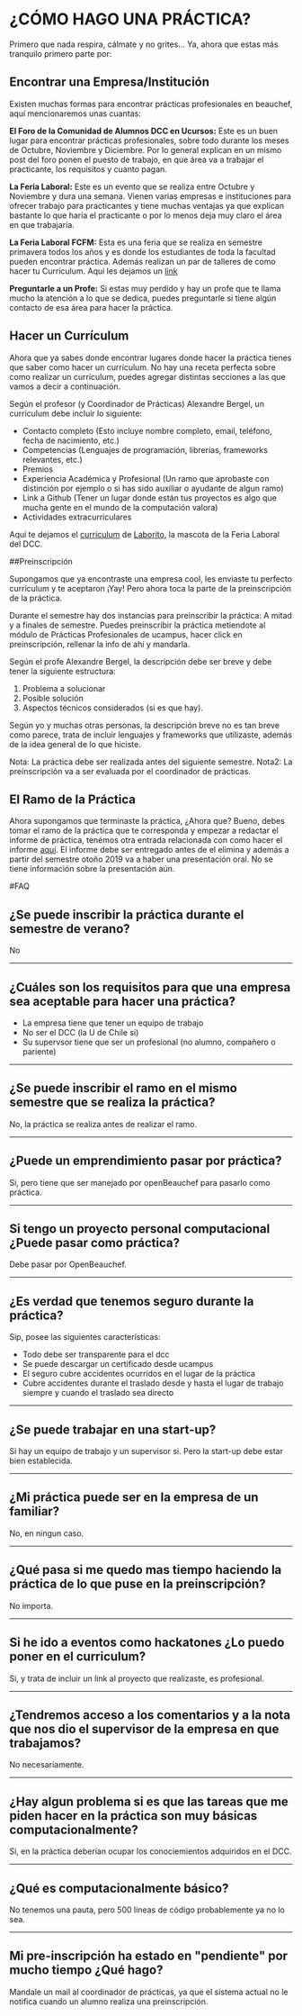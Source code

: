 # ¿CÓMO HAGO UNA PRÁCTICA?

Primero que nada respira, cálmate y no grites... Ya, ahora que estas más tranquilo primero parte por:

## Encontrar una Empresa/Institución

Existen muchas formas para encontrar prácticas profesionales en beauchef, aquí mencionaremos unas cuantas:

**El Foro de la Comunidad de Alumnos DCC en Ucursos:** Este es un buen lugar para encontrar prácticas profesionales, sobre todo durante los meses de Octubre, Noviembre y Diciembre. Por lo general explican en un mismo post del foro ponen el puesto de trabajo, en que área va a trabajar el practicante, los requisitos y cuanto pagan.

**La Feria Laboral:** Este es un evento que se realiza entre Octubre y Noviembre y dura una semana. Vienen varias empresas e instituciones para ofrecer trabajo para practicantes y tiene muchas ventajas ya que explican bastante lo que haría el practicante o por lo menos deja muy claro el área en que trabajaría.

**La Feria Laboral FCFM:** Esta es una feria que se realiza en semestre primavera todos los años y es donde los estudiantes de toda la facultad pueden encontrar práctica. Además realizan un par de talleres de como hacer tu Curriculum. Aquí les dejamos un [link](http://www.feriaempresarial.cl/)

**Preguntarle a un Profe:** Si estas muy perdido y hay un profe que te llama mucho la atención a lo que se dedica, puedes preguntarle si tiene algún contacto de esa área para hacer la práctica.

## Hacer un Currículum

Ahora que ya sabes donde encontrar lugares donde hacer la práctica tienes que saber como hacer un currículum. No hay una receta perfecta sobre como realizar un currículum, puedes agregar distintas secciones a las que vamos a decir a continuación.

Según el profesor (y Coordinador de Prácticas) Alexandre Bergel, un currículum debe incluír lo siguiente:

* Contacto completo (Esto incluye nombre completo, email, teléfono, fecha de nacimiento, etc.)
* Competencias (Lenguajes de programación, librerías, frameworks relevantes, etc.)
* Premios
* Experiencia Académica y Profesional (Un ramo que aprobaste con distinción por ejemplo o si has sido auxiliar o ayudante de algun ramo)
* Link a Github (Tener un lugar donde están tus proyectos es algo que mucha gente en el mundo de la computación valora)
* Actividades extracurriculares

Aquí te dejamos el [currículum](https://www.cadcc.cl/wp-content/uploads/2017/10/Curriculum_Laborito-3.pdf) de [Laborito](https://www.cadcc.cl/tag/laborito/), la mascota de la Feria Laboral del DCC.

##Preinscripción

Supongamos que ya encontraste una empresa cool, les enviaste tu perfecto currículum y te aceptaron ¡Yay! Pero ahora toca la parte de la preinscripción de la práctica.

Durante el semestre hay dos instancias para preinscribir la práctica: A mitad y a finales de semestre. Puedes preinscribir la práctica metiendote al módulo de Prácticas Profesionales de ucampus, hacer click en preinscripción, rellenar la info de ahí y mandarla.

Según el profe Alexandre Bergel, la descripción debe ser breve y debe tener la siguiente estructura:

1. Problema a solucionar
2. Posible solución
3. Aspectos técnicos considerados (si es que hay).

Según yo y muchas otras personas, la descripción breve no es tan breve como parece, trata de incluir lenguajes y frameworks que utilizaste, además de la idea general de lo que hiciste.

Nota: La práctica debe ser realizada antes del siguiente semestre.
Nota2: La preinscripción va a ser evaluada por el coordinador de prácticas.

## El Ramo de la Práctica

Ahora supongamos que terminaste la práctica, ¿Ahora que? Bueno, debes tomar el ramo de la práctica que te corresponda y empezar a redactar el informe de práctica, tenémos otra entrada relacionada con como hacer el informe [aquí](https://faq.cadcc.cl/es/latest/Pr%C3%A1cticas/Informe/). El informe debe ser entregado antes de el elimina y además a partir del semestre otoño 2019 va a haber una presentación oral. No se tiene información sobre la presentación aún.

#FAQ

## ¿Se puede inscribir la práctica durante el semestre de verano?

No

---

## ¿Cuáles son los requisitos para que una empresa sea aceptable para hacer una práctica?

* La empresa tiene que tener un equipo de trabajo
* No ser el DCC (la U de Chile si)
* Su supervsor tiene que ser un profesional (no alumno, compañero o pariente)

---

## ¿Se puede inscribir el ramo en el mismo semestre que se realiza la práctica?

No, la práctica se realiza antes de realizar el ramo.

---

## ¿Puede un emprendimiento pasar por práctica?

Si, pero tiene que ser manejado por openBeauchef para pasarlo como práctica.

---

## Si tengo un proyecto personal computacional ¿Puede pasar como práctica?

Debe pasar por OpenBeauchef.

---

## ¿Es verdad que tenemos seguro durante la práctica?

Sip, posee las siguientes características:

* Todo debe ser transparente para el dcc
* Se puede descargar un certificado desde ucampus
* El seguro cubre accidentes ocurridos en el lugar de la práctica
* Cubre accidentes durante el traslado desde y hasta el lugar de trabajo siempre y cuando el traslado sea directo

---

## ¿Se puede trabajar en una start-up?

Si hay un equipo de trabajo y un supervisor si. Pero la start-up debe estar bien establecida.

---

## ¿Mi práctica puede ser en la empresa de un familiar?

No, en ningun caso.

---

## ¿Qué pasa si me quedo mas tiempo haciendo la práctica de lo que puse en la preinscripción?

No importa.

---

## Si he ido a eventos como hackatones ¿Lo puedo poner en el curriculum?

Si, y trata de incluir un link al proyecto que realizaste, es profesional.

---

## ¿Tendremos acceso a los comentarios y a la nota que nos dio el supervisor de la empresa en que trabajamos?

No necesariamente.

---

## ¿Hay algun problema si es que las tareas que me piden hacer en la práctica son muy básicas computacionalmente?

Si, en la práctica deberían ocupar los conociemientos adquiridos en el DCC.

---

## ¿Qué es computacionalmente básico?
No tenemos una pauta, pero 500 lineas de código probablemente ya no lo sea.

---

## Mi pre-inscripción ha estado en "pendiente" por mucho tiempo ¿Qué hago?
Mandale un mail al coordinador de prácticas, ya que el sistema actual no le notifica cuando un alumno realiza una preinscripción.






